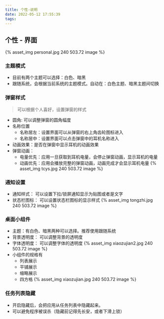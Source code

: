 ```yaml
---
title: 个性-说明
date: 2022-05-12 17:55:39
tags:
---
```


## 个性 - 界面
{% asset_img personal.jpg 240 503.72 image %}

### 主题模式
* 目前有两个主题可以选择：白色、暗黑
* 跟随系统，会根据当前系统的主题模式。自动在：白色主题、暗黑主题间切换

### 弹窗样式
> 可以根据个人喜好，设置弹窗的样式
* 圆角: 可以调整弹窗的圆角幅度
* 名称位置
    * 名称居左：设置界面可以从弹窗的右上角齿轮图标进入
    * 名称居中：设置界面可以点击弹窗中的耳机名称进入
* 动画效果：是否在弹窗中显示耳机的动画效果
* 弹窗动画：
    * 电量优先：应用一旦获取到耳机电量，会停止弹窗动画，显示耳机的电量
    * 动画优先：应用会播放完整的弹窗动画，动画完成才会显示耳机电量
{% asset_img tcys.jpg 240 503.72 image %}

### 通知设置
* 通知样式： 可以设置下拉/锁屏通知显示为贴图或者是文字
* 状态栏图标： 可以设置状态栏图标的显示样式
{% asset_img tongzhi.jpg 240 503.72 image %}

### 桌面小组件
* 主题：有白色、暗黑两种可以选择。推荐使用跟随系统
* 背景透明度： 可以调整背景的透明度
* 字体透明度： 可以调整字体的透明度
{% asset_img xiaozujian2.jpg 240 503.72 image %}
* 小组件的规格有
    * 列表展示
    * 平铺展示
    * 缩略展示
    * 四方格
    {% asset_img xiaozujian.jpg 240 503.72 image %}


### 任务列表隐藏
* 开启隐藏后，会把应用从任务列表中隐藏起来。
* 可以避免程序被误杀（隐藏前记得先长安，或者下滑上锁）